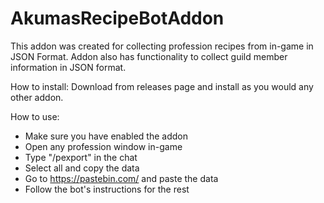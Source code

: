 # AkumasRecipeBotAddon

This addon was created for collecting profession recipes from in-game in JSON Format.
Addon also has functionality to collect guild member information in JSON format.

How to install:
Download from releases page and install as you would any other addon.

How to use:
- Make sure you have enabled the addon
- Open any profession window in-game
- Type "/pexport" in the chat 
- Select all and copy the data
- Go to https://pastebin.com/ and paste the data
- Follow the bot's instructions for the rest

